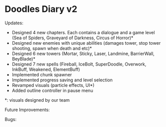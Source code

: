 # Doodles Diary v2

Updates:

- Designed 4 new chapters. Each contains a dialogue and a game level (Sea of Spiders, Graveyard of Darkness, Circus of Horror)\*
- Designed new enemies with unique abilities (damages tower, stop tower shooting, spawn when death and etc)\*
- Designed 6 new towers (Mortar, Sticky, Laser, Landmine, BarrierWall, BeyBlade)\*
- Designed 7 new spells (Fireball, IceBolt, SuperDoodle, Overwork, InkBuff, Weakened, ElementBuff)
- Implemented chunk spawner
- Implemented progress saving and level selection
- Revamped visuals (particle effects, UI\*)
- Added outline controller in pause menu

\*: visuals designed by our team

Future Improvements:

Bugs:
